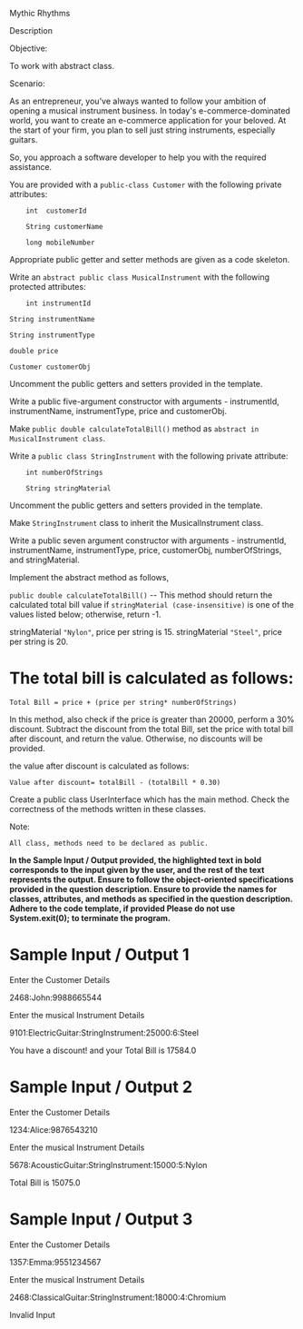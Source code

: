 Mythic Rhythms


Description

Objective:


To work with abstract class.

Scenario:

As an entrepreneur, you've always wanted to follow your ambition of opening a musical instrument business. In today's e-commerce-dominated world, you want to create an e-commerce application for your beloved. At the start of your firm, you plan to sell just string instruments, especially guitars.

So, you approach a software developer to help you with the required assistance.

You are provided with a `public-class Customer` with the following private attributes:

        int  customerId

        String customerName

        long mobileNumber

Appropriate public getter and setter methods are given as a code skeleton.

Write an `abstract public class MusicalInstrument` with the following protected attributes:

        int instrumentId

	String instrumentName

	String instrumentType

	double price

	Customer customerObj

Uncomment the public getters and setters provided in the template.

Write a public five-argument constructor with arguments - instrumentId, instrumentName, instrumentType, price and customerObj.

 Make `public double calculateTotalBill()` method as `abstract in MusicalInstrument class`.

Write a `public class StringInstrument` with the following private attribute: 

        int numberOfStrings

        String stringMaterial


Uncomment the public getters and setters provided in the template.

Make `StringInstrument` class to inherit the MusicalInstrument class.

Write a public seven argument constructor with arguments - instrumentId, instrumentName, instrumentType, price, customerObj, numberOfStrings, and stringMaterial.


Implement the abstract method as follows,

`public double calculateTotalBill()` -- This method should return the calculated total bill value if `stringMaterial (case-insensitive)` is one of the values listed below; otherwise, return -1.


stringMaterial `"Nylon"`, price per string is 15.
stringMaterial `"Steel"`, price per string is 20.

# The total bill is calculated as follows:

`Total Bill = price + (price per string* numberOfStrings)`

In this method, also check if the price is greater than 20000, perform a 30% discount. Subtract the discount from the total Bill, set the price with total bill after discount, and return the value. Otherwise, no discounts will be provided.


the value after discount is calculated as follows:

`Value after discount= totalBill - (totalBill * 0.30) `  

Create a public class UserInterface which has the main method.  Check the correctness of the methods written in these classes.

Note: 

`All class, methods need to be declared as public.`

**In the Sample Input / Output provided, the highlighted text in bold corresponds to the input given by the user, and the rest of the text represents the output. 
Ensure to follow the object-oriented specifications provided in the question description. 
Ensure to provide the names for classes, attributes, and methods as specified in the question description. 
Adhere to the code template, if provided 
Please do not use System.exit(0); to terminate the program.**


# Sample Input / Output 1

Enter the Customer Details

2468:John:9988665544

Enter the musical Instrument Details

9101:ElectricGuitar:StringInstrument:25000:6:Steel

You have a discount! and your Total Bill is 17584.0


# Sample Input / Output 2

Enter the Customer Details

1234:Alice:9876543210

Enter the musical Instrument Details

5678:AcousticGuitar:StringInstrument:15000:5:Nylon

Total Bill is 15075.0



# Sample Input / Output 3

Enter the Customer Details

1357:Emma:9551234567

Enter the musical Instrument Details

2468:ClassicalGuitar:StringInstrument:18000:4:Chromium

Invalid Input